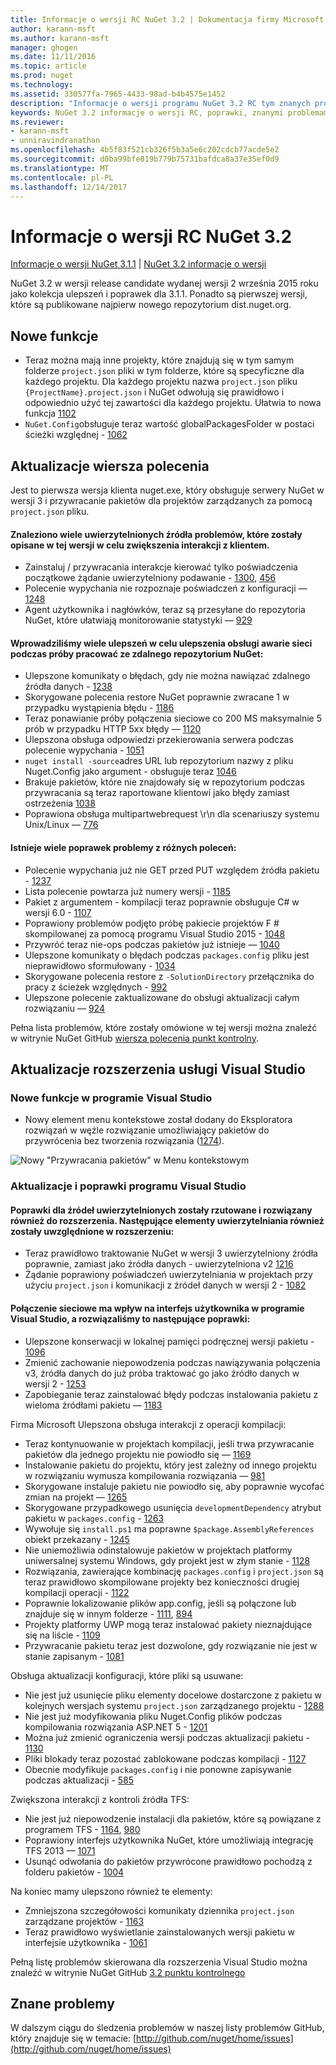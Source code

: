 ```yaml
---
title: Informacje o wersji RC NuGet 3.2 | Dokumentacja firmy Microsoft
author: karann-msft
ms.author: karann-msft
manager: ghogen
ms.date: 11/11/2016
ms.topic: article
ms.prod: nuget
ms.technology: 
ms.assetid: 330577fa-7965-4433-98ad-b4b4575e1452
description: "Informacje o wersji programu NuGet 3.2 RC tym znanych problemów, poprawki, dodatkowe funkcje i dcr."
keywords: NuGet 3.2 informacje o wersji RC, poprawki, znanymi problemami, nowe funkcje, dcr
ms.reviewer:
- karann-msft
- unniravindranathan
ms.openlocfilehash: 4b5f83f521cb326f5b3a5e6c202cdcb77acde5e2
ms.sourcegitcommit: d0ba99bfe019b779b75731bafdca8a37e35ef0d9
ms.translationtype: MT
ms.contentlocale: pl-PL
ms.lasthandoff: 12/14/2017
---
```

# <a name="nuget-32-rc-release-notes"></a>Informacje o wersji RC NuGet 3.2

[Informacje o wersji NuGet 3.1.1](../release-notes/nuget-3.1.1.md) | [NuGet 3.2 informacje o wersji](../release-notes/nuget-3.2.md)

NuGet 3.2 w wersji release candidate wydanej wersji 2 września 2015 roku jako kolekcja ulepszeń i poprawek dla 3.1.1.  Ponadto są pierwszej wersji, które są publikowane najpierw nowego repozytorium dist.nuget.org.

## <a name="new-features"></a>Nowe funkcje

* Teraz można mają inne projekty, które znajdują się w tym samym folderze `project.json` pliki w tym folderze, które są specyficzne dla każdego projektu.  Dla każdego projektu nazwa `project.json` pliku `{ProjectName}.project.json` i NuGet odwołują się prawidłowo i odpowiednio użyć tej zawartości dla każdego projektu.  Ułatwia to nowa funkcja [1102](https://github.com/NuGet/Home/issues/1102)
* `NuGet.Config`obsługuje teraz wartość globalPackagesFolder w postaci ścieżki względnej - [1062](https://github.com/NuGet/Home/issues/1062)

## <a name="command-line-updates"></a>Aktualizacje wiersza polecenia

Jest to pierwsza wersja klienta nuget.exe, który obsługuje serwery NuGet w wersji 3 i przywracanie pakietów dla projektów zarządzanych za pomocą `project.json` pliku.

#### <a name="there-were-a-number-of-authenticated-feed-issues-that-were-addressed-in-this-release-to-improve-interactions-with-the-client"></a>Znaleziono wiele uwierzytelnionych źródła problemów, które zostały opisane w tej wersji w celu zwiększenia interakcji z klientem.

* Zainstaluj / przywracania interakcje kierować tylko poświadczenia początkowe żądanie uwierzytelniony podawanie - [1300](https://github.com/NuGet/Home/issues/1300), [456](https://github.com/NuGet/Home/issues/456)
* Polecenie wypychania nie rozpoznaje poświadczeń z konfiguracji — [1248](https://github.com/NuGet/Home/issues/1248)
* Agent użytkownika i nagłówków, teraz są przesyłane do repozytoria NuGet, które ułatwiają monitorowanie statystyki — [929](https://github.com/NuGet/Home/issues/929)

#### <a name="we-made-a-number-of-improvements-to-better-handle-network-failures-while-attempting-to-work-with-a-remote-nuget-repository"></a>Wprowadziliśmy wiele ulepszeń w celu ulepszenia obsługi awarie sieci podczas próby pracować ze zdalnego repozytorium NuGet:

* Ulepszone komunikaty o błędach, gdy nie można nawiązać zdalnego źródła danych - [1238](https://github.com/NuGet/Home/issues/1238)
* Skorygowane polecenia restore NuGet poprawnie zwracane 1 w przypadku wystąpienia błędu - [1186](https://github.com/NuGet/Home/issues/1186)
* Teraz ponawianie próby połączenia sieciowe co 200 MS maksymalnie 5 prób w przypadku HTTP 5xx błędy — [1120](https://github.com/NuGet/Home/issues/1120)
* Ulepszona obsługa odpowiedzi przekierowania serwera podczas polecenie wypychania - [1051](https://github.com/NuGet/Home/issues/1051)
* `nuget install -source`adres URL lub repozytorium nazwy z pliku Nuget.Config jako argument - obsługuje teraz [1046](https://github.com/NuGet/Home/issues/1046)
* Brakuje pakietów, które nie znajdowały się w repozytorium podczas przywracania są teraz raportowane klientowi jako błędy zamiast ostrzeżenia [1038](https://github.com/NuGet/Home/issues/1038)
* Poprawiona obsługa multipartwebrequest \r\n dla scenariuszy systemu Unix/Linux — [776](https://github.com/NuGet/Home/issues/776)

#### <a name="there-are-a-number-of-fixes-to-issues-with-various-commands"></a>Istnieje wiele poprawek problemy z różnych poleceń:

* Polecenie wypychania już nie GET przed PUT względem źródła pakietu - [1237](https://github.com/NuGet/Home/issues/1237)
* Lista polecenie powtarza już numery wersji - [1185](https://github.com/NuGet/Home/issues/1185)
* Pakiet z argumentem - kompilacji teraz poprawnie obsługuje C# w wersji 6.0 - [1107](https://github.com/NuGet/Home/issues/1107)
* Poprawiony problemów podjęto próbę pakiecie projektów F # skompilowanej za pomocą programu Visual Studio 2015 - [1048](https://github.com/NuGet/Home/issues/1048)
* Przywróć teraz nie-ops podczas pakietów już istnieje — [1040](https://github.com/NuGet/Home/issues/1040)
* Ulepszone komunikaty o błędach podczas `packages.config` pliku jest nieprawidłowo sformułowany - [1034](https://github.com/NuGet/Home/issues/1034)
* Skorygowane polecenia restore z `-SolutionDirectory` przełącznika do pracy z ścieżek względnych - [992](https://github.com/NuGet/Home/issues/992)
* Ulepszone polecenie zaktualizowane do obsługi aktualizacji całym rozwiązaniu — [924](https://github.com/NuGet/Home/issues/924)

Pełna lista problemów, które zostały omówione w tej wersji można znaleźć w witrynie NuGet GitHub [wiersza polecenia punkt kontrolny](https://github.com/nuget/home/issues?utf8=%E2%9C%93&q=is%3Aissue+milestone%3A3.2.0-commandline+is%3Aclosed+-label%3AClosedAs%3ADuplicate).

## <a name="visual-studio-extension-updates"></a>Aktualizacje rozszerzenia usługi Visual Studio

### <a name="new-features-in-visual-studio"></a>Nowe funkcje w programie Visual Studio

* Nowy element menu kontekstowe został dodany do Eksploratora rozwiązań w węźle rozwiązanie umożliwiający pakietów do przywrócenia bez tworzenia rozwiązania ([1274](https://github.com/NuGet/Home/issues/1274)).

![Nowy "Przywracania pakietów" w Menu kontekstowym](./media/NuGet-3.2/newContextMenu.png)

### <a name="updates-and-fixes-in-visual-studio"></a>Aktualizacje i poprawki programu Visual Studio

#### <a name="the-fixes-for-authenticated-feeds-were-rolled-up-and-addressed-in-the-extension-as-well--the-following-authentication-items-were-also-addressed-in-the-extension"></a>Poprawki dla źródeł uwierzytelnionych zostały rzutowane i rozwiązany również do rozszerzenia.  Następujące elementy uwierzytelniania również zostały uwzględnione w rozszerzeniu:

* Teraz prawidłowo traktowanie NuGet w wersji 3 uwierzytelniony źródła poprawnie, zamiast jako źródła danych - uwierzytelniona v2 [1216](https://github.com/NuGet/Home/issues/1216)
* Żądanie poprawiony poświadczeń uwierzytelniania w projektach przy użyciu `project.json` i komunikacji z źródeł danych w wersji 2 - [1082](https://github.com/NuGet/Home/issues/1082)

#### <a name="network-connectivity-had-affected-the-user-interface-in-visual-studio-and-we-addressed-this-with-the-following-fixes"></a>Połączenie sieciowe ma wpływ na interfejs użytkownika w programie Visual Studio, a rozwiązaliśmy to następujące poprawki:

* Ulepszone konserwacji w lokalnej pamięci podręcznej wersji pakietu - [1096](https://github.com/NuGet/Home/issues/1096)
* Zmienić zachowanie niepowodzenia podczas nawiązywania połączenia v3, źródła danych do już próba traktować go jako źródło danych w wersji 2 - [1253](https://github.com/NuGet/Home/issues/1253)
* Zapobieganie teraz zainstalować błędy podczas instalowania pakietu z wieloma źródłami pakietu — [1183](https://github.com/NuGet/Home/issues/1183)

Firma Microsoft Ulepszona obsługa interakcji z operacji kompilacji:

* Teraz kontynuowanie w projektach kompilacji, jeśli trwa przywracanie pakietów dla jednego projektu nie powiodło się — [1169](https://github.com/NuGet/Home/issues/1169)
* Instalowanie pakietu do projektu, który jest zależny od innego projektu w rozwiązaniu wymusza kompilowania rozwiązania — [981](https://github.com/NuGet/Home/issues/981)
* Skorygowane instaluje pakietu nie powiodło się, aby poprawnie wycofać zmian na projekt — [1265](https://github.com/NuGet/Home/issues/1265)
* Skorygowane przypadkowego usunięcia `developmentDependency` atrybut pakietu w `packages.config`  -  [1263](https://github.com/NuGet/Home/issues/1263)
* Wywołuje się `install.ps1` ma poprawne `$package.AssemblyReferences` obiekt przekazany - [1245](https://github.com/NuGet/Home/issues/1245)
* Nie uniemożliwia odinstalowuje pakietów w projektach platformy uniwersalnej systemu Windows, gdy projekt jest w złym stanie - [1128](https://github.com/NuGet/Home/issues/1128)
* Rozwiązania, zawierające kombinację `packages.config` i `project.json` są teraz prawidłowo skompilowane projekty bez konieczności drugiej kompilacji operacji - [1122](https://github.com/NuGet/Home/issues/1122)
* Poprawnie lokalizowanie plików app.config, jeśli są połączone lub znajduje się w innym folderze - [1111](https://github.com/NuGet/Home/issues/1111), [894](https://github.com/NuGet/Home/issues/894)
* Projekty platformy UWP mogą teraz instalować pakiety nieznajdujące się na liście - [1109](https://github.com/NuGet/Home/issues/1109)
* Przywracanie pakietu teraz jest dozwolone, gdy rozwiązanie nie jest w stanie zapisanym - [1081](https://github.com/NuGet/Home/issues/1081)


Obsługa aktualizacji konfiguracji, które pliki są usuwane:

* Nie jest już usunięcie pliku elementy docelowe dostarczone z pakietu w kolejnych wersjach systemu `project.json` zarządzanego projektu - [1288](https://github.com/NuGet/Home/issues/1288)
* Nie jest już modyfikowania pliku Nuget.Config plików podczas kompilowania rozwiązania ASP.NET 5 - [1201](https://github.com/NuGet/Home/issues/1201)
* Można już zmienić ograniczenia wersji podczas aktualizacji pakietu - [1130](https://github.com/NuGet/Home/issues/1130)
* Pliki blokady teraz pozostać zablokowane podczas kompilacji - [1127](https://github.com/NuGet/Home/issues/1127)
* Obecnie modyfikuje `packages.config` i nie ponowne zapisywanie podczas aktualizacji - [585](https://github.com/NuGet/Home/issues/585)


Zwiększona interakcji z kontroli źródła TFS:

* Nie jest już niepowodzenie instalacji dla pakietów, które są powiązane z programem TFS - [1164](https://github.com/NuGet/Home/issues/1164), [980](https://github.com/NuGet/Home/issues/980)
* Poprawiony interfejs użytkownika NuGet, które umożliwiają integrację TFS 2013 — [1071](https://github.com/NuGet/Home/issues/1071)
* Usunąć odwołania do pakietów przywrócone prawidłowo pochodzą z folderu pakietów - [1004](https://github.com/NuGet/Home/issues/1004)

Na koniec mamy ulepszono również te elementy:

* Zmniejszona szczegółowości komunikaty dziennika `project.json` zarządzane projektów - [1163](https://github.com/NuGet/Home/issues/1163)
* Teraz prawidłowo wyświetlanie zainstalowanych wersji pakietu w interfejsie użytkownika - [1061](https://github.com/NuGet/Home/issues/1061)


Pełną listę problemów skierowana dla rozszerzenia Visual Studio można znaleźć w witrynie NuGet GitHub [3.2 punktu kontrolnego](https://github.com/nuget/home/issues?q=is%3Aissue+is%3Aclosed+-label%3AClosedAs%3ADuplicate+milestone%3A3.2)

## <a name="known-issues"></a>Znane problemy

W dalszym ciągu do śledzenia problemów w naszej listy problemów GitHub, który znajduje się w temacie: [http://github.com/nuget/home/issues](http://github.com/nuget/home/issues)